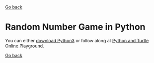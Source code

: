 
[Go back](../index.md)

# Random Number Game in Python

You can either [download Python3](download-python3.md) or follow along at [Python and Turtle Online Playground](https://pythonandturtle.com/).



[Go back](../index.md)
